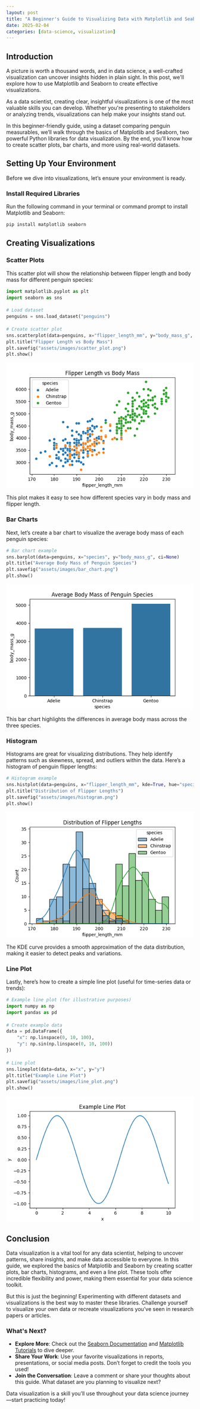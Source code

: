 ```yaml
---
layout: post
title: "A Beginner's Guide to Visualizing Data with Matplotlib and Seaborn"
date: 2025-02-04
categories: [data-science, visualization]
---
```


## Introduction

A picture is worth a thousand words, and in data science, a well-crafted visualization can uncover insights hidden in plain sight. In this post, we'll explore how to use Matplotlib and Seaborn to create effective visualizations.

As a data scientist, creating clear, insightful visualizations is one of the most valuable skills you can develop. Whether you're presenting to stakeholders or analyzing trends, visualizations can help make your insights stand out.

In this beginner-friendly guide, using a dataset comparing penguin measurables, we’ll walk through the basics of Matplotlib and Seaborn, two powerful Python libraries for data visualization. By the end, you’ll know how to create scatter plots, bar charts, and more using real-world datasets.

## Setting Up Your Environment

Before we dive into visualizations, let’s ensure your environment is ready.

### Install Required Libraries
Run the following command in your terminal or command prompt to install Matplotlib and Seaborn:
```bash
pip install matplotlib seaborn
```

## Creating Visualizations

### Scatter Plots

This scatter plot will show the relationship between flipper length and body mass for different penguin species:

```python
import matplotlib.pyplot as plt
import seaborn as sns

# Load dataset
penguins = sns.load_dataset("penguins")

# Create scatter plot
sns.scatterplot(data=penguins, x="flipper_length_mm", y="body_mass_g", hue="species")
plt.title("Flipper Length vs Body Mass")
plt.savefig("assets/images/scatter_plot.png")
plt.show()
```

![Scatter Plot](/assets/images/scatter_plot.png)

This plot makes it easy to see how different species vary in body mass and flipper length.

### Bar Charts

Next, let’s create a bar chart to visualize the average body mass of each penguin species:

```python
# Bar chart example
sns.barplot(data=penguins, x="species", y="body_mass_g", ci=None)
plt.title("Average Body Mass of Penguin Species")
plt.savefig("assets/images/bar_chart.png")
plt.show()
```

![Bar Chart](/assets/images/bar_chart.png)

This bar chart highlights the differences in average body mass across the three species.

### Histogram

Histograms are great for visualizing distributions. They help identify patterns such as skewness, spread, and outliers within the data. Here’s a histogram of penguin flipper lengths:

```python
# Histogram example
sns.histplot(data=penguins, x="flipper_length_mm", kde=True, hue="species", bins=20)
plt.title("Distribution of Flipper Lengths")
plt.savefig("assets/images/histogram.png")
plt.show()
```

![Histogram](/assets/images/histogram.png)

The KDE curve provides a smooth approximation of the data distribution, making it easier to detect peaks and variations.

### Line Plot 

Lastly, here’s how to create a simple line plot (useful for time-series data or trends):

```python
# Example line plot (for illustrative purposes)
import numpy as np
import pandas as pd

# Create example data
data = pd.DataFrame({
    "x": np.linspace(0, 10, 100),
    "y": np.sin(np.linspace(0, 10, 100))
})

# Line plot
sns.lineplot(data=data, x="x", y="y")
plt.title("Example Line Plot")
plt.savefig("assets/images/line_plot.png")
plt.show()
```

![Line Plot](/assets/images/line_plot.png)

## Conclusion

Data visualization is a vital tool for any data scientist, helping to uncover patterns, share insights, and make data accessible to everyone. In this guide, we explored the basics of Matplotlib and Seaborn by creating scatter plots, bar charts, histograms, and even a line plot. These tools offer incredible flexibility and power, making them essential for your data science toolkit.

But this is just the beginning! Experimenting with different datasets and visualizations is the best way to master these libraries. Challenge yourself to visualize your own data or recreate visualizations you’ve seen in research papers or articles.

### What's Next?

- **Explore More**: Check out the [Seaborn Documentation](https://seaborn.pydata.org/) and [Matplotlib Tutorials](https://matplotlib.org/stable/tutorials/index.html) to dive deeper.
- **Share Your Work**: Use your favorite visualizations in reports, presentations, or social media posts. Don’t forget to credit the tools you used!
- **Join the Conversation**: Leave a comment or share your thoughts about this guide. What dataset are you planning to visualize next?

Data visualization is a skill you’ll use throughout your data science journey—start practicing today!

